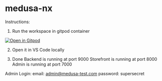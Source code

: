 # medusa-nx

Instructions:

1. Run the workspace in gitpod container

[![Open in Gitpod](https://gitpod.io/button/open-in-gitpod.svg)](https://gitpod.io/#https://github.com/Keith-Hon/medusa-nx)

2. Open it in VS Code locally

3. Done
Backend is running at port 9000
Storefront is running at port 8000
Admin is running at port 7000

Admin Login:
email: admin@medusa-test.com
password: supersecret

